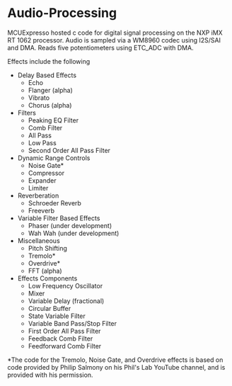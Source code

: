 # Audio-Processing
MCUExpresso hosted c code for digital signal processing on the NXP iMX RT 1062 processor.  Audio is sampled via a WM8960 codec using I2S/SAI and DMA. Reads five potentiometers using ETC_ADC with DMA.

Effects include the following
- Delay Based Effects
    - Echo
    - Flanger (alpha)
    - Vibrato
    - Chorus (alpha)
- Filters
    - Peaking EQ Filter
    - Comb Filter
    - All Pass
    - Low Pass
    - Second Order All Pass Filter
- Dynamic Range Controls
    - Noise Gate*
    - Compressor
    - Expander
    - Limiter
- Reverberation
    - Schroeder Reverb
    - Freeverb
- Variable Filter Based Effects
    - Phaser (under development)
    - Wah Wah (under development)
- Miscellaneous
    - Pitch Shifting
    - Tremolo*
    - Overdrive*
    - FFT (alpha)
- Effects Components
    - Low Frequency Oscillator
    - Mixer
    - Variable Delay (fractional)
    - Circular Buffer
    - State Variable Filter
    - Variable Band Pass/Stop Filter
    - First Order All Pass Filter
    - Feedback Comb Filter
    - Feedforward Comb Filter
    

*The code for the Tremolo, Noise Gate, and Overdrive effects is based on code provided by 
Philip Salmony on his Phil's Lab YouTube channel, and is provided with his permission.

